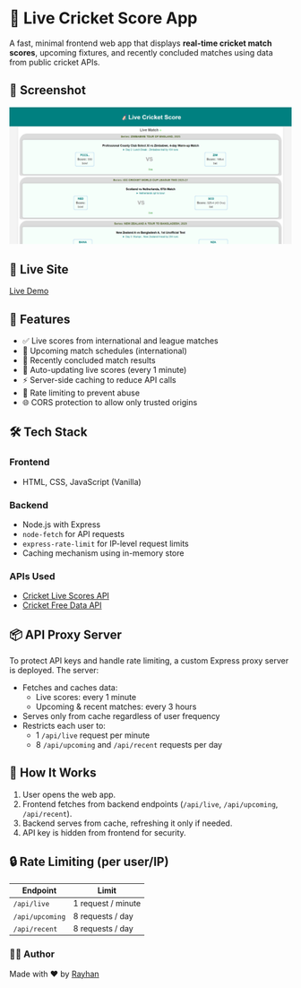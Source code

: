 # 🏏 Live Cricket Score App

A fast, minimal frontend web app that displays **real-time cricket match scores**, upcoming fixtures, and recently concluded matches using data from public cricket APIs.

## 📸 Screenshot

![Live Cricket Score App Screenshot](public/screenshot.png)

## 🔗 Live Site

[Live Demo](https://live-cricket-score-five.vercel.app)

## 🚀 Features

- ✅ Live scores from international and league matches
- 📅 Upcoming match schedules (international)
- 🏁 Recently concluded match results
- 🔁 Auto-updating live scores (every 1 minute)
- ⚡ Server-side caching to reduce API calls
- 🔐 Rate limiting to prevent abuse
- 🌐 CORS protection to allow only trusted origins

## 🛠️ Tech Stack

### Frontend
- HTML, CSS, JavaScript (Vanilla)

### Backend
- Node.js with Express
- `node-fetch` for API requests
- `express-rate-limit` for IP-level request limits
- Caching mechanism using in-memory store

### APIs Used
- [Cricket Live Scores API](https://rapidapi.com/apidojo/api/unofficial-cricbuzz)
- [Cricket Free Data API](https://rapidapi.com/apidojo/api/cricket-api-free-data)

## 📦 API Proxy Server

To protect API keys and handle rate limiting, a custom Express proxy server is deployed. The server:

- Fetches and caches data:
  - Live scores: every 1 minute
  - Upcoming & recent matches: every 3 hours
- Serves only from cache regardless of user frequency
- Restricts each user to:
  - 1 `/api/live` request per minute
  - 8 `/api/upcoming` and `/api/recent` requests per day

## 🧪 How It Works

1. User opens the web app.
2. Frontend fetches from backend endpoints (`/api/live`, `/api/upcoming`, `/api/recent`).
3. Backend serves from cache, refreshing it only if needed.
4. API key is hidden from frontend for security.

## 🔒 Rate Limiting (per user/IP)

| Endpoint       | Limit             |
|----------------|-------------------|
| `/api/live`    | 1 request / minute |
| `/api/upcoming`| 8 requests / day   |
| `/api/recent`  | 8 requests / day   |

### 🧑‍💻 Author
Made with ❤️ by [Rayhan](https://github.com/rayhan5497)
